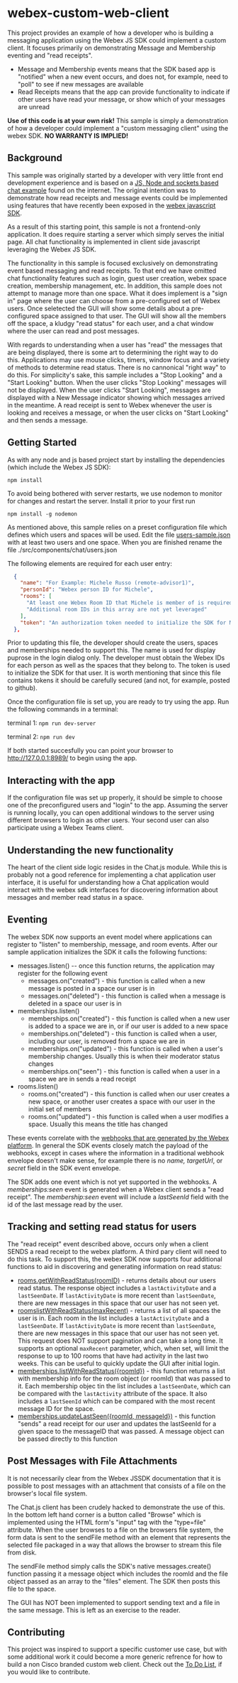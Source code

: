 # webex-custom-web-client

This project provides an example of how a developer who is building a messaging application using the Webex JS SDK could implement a custom client.  It focuses primarily on demonstrating Message and Membership eventing and "read receipts". 
* Message and Membership events means that the SDK based app is "notified" when a new event occurs, and does not, for example, need to "poll" to see if new messages are available
* Read Receipts means that the app can provide functionality to indicate if other users have read your message, or show which of your messages are unread

**Use of this code is at your own risk!**  This sample is simply a demonstration of how a developer could implement a "custom messaging client" using the webex SDK.  **NO WARRANTY IS IMPLIED!**


## Background

This sample was originally started by a developer with very little front end development experience and is based on a [JS, Node and sockets based chat example](https://quantizd.com/build-chat-app-with-express-react-socket-io/) found on the internet.   The original intention was to demonstrate how read receipts and message events could be implemented using features that have recently been exposed in the [webex javascript SDK](https://www.npmjs.com/package/webex).

As a result of this starting point, this sample is not a frontend-only application.  It does require starting a server which simply serves the initial page.  All chat functionality is implemented in client side javascript leveraging the Webex JS SDK.

The functionality in this sample is focused exclusively on demonstrating event based messaging and read receipts.  To that end we have omitted chat functionality features such as login, guest user creation, webex space creation, membership management, etc.   In addition, this sample does not attempt to manage more than one space.   What it does implement is a "sign in" page where the user can choose from a pre-configured set of Webex users. Once seletected the GUI will show some details about a pre-configured space assigned to that user.  The GUI will show all the members off the space, a kludgy "read status" for each user, and a chat window where the user can read and post messages.

With regards to understanding when a user has "read" the messages that are being displayed, there is some art to determining the right way to do this.  Applications may use mouse clicks, timers, window focus and a variety of methods to determine read status.  There is no cannonical "right way" to do this.  For simplicity's sake, this sample includes a "Stop Looking" and a "Start Looking" button.  When the user clicks "Stop Looking" messages will not be displayed.  When the user clicks "Start Looking", messages are displayed with a New Message indicator showing which messages arrived in the meantime.  A read receipt is sent to Webex whenever the user is looking and receives a message, or when the user clicks on "Start Looking" and then sends a message.

## Getting Started

As with any node and js based project start by installing the dependencies (which include the Webex JS SDK):

`npm install`

To avoid being bothered with server restarts, we use nodemon to monitor for changes and restart the server.  Install it prior to your first run

`npm install -g nodemon`

As mentioned above, this sample relies on a preset configuration file which defines which users and spaces will be used.  Edit the file [users-sample.json](.src/components/chat/users-sample.json) with at least two users and one space.  When you are finished rename the file ./src/components/chat/users.json

The following elements are required for each user entry:
```json
  {
    "name": "For Example: Michele Russo (remote-advisor1)", 
    "personId": "Webex person ID for Michele",
    "rooms": [
      "At least one Webex Room ID that Michele is member of is required",
      "Additional room IDs in this array are not yet leveraged"
    ],
    "token": "An authorization token needed to initialize the SDK for Michele"
  },
```
Prior to updating this file, the developer should create the users, spaces and memberships needed to support this. The name is used for display puprose in the login dialog only.  The developer must obtain the Webex IDs for each person as well as the spaces that they belong to. The token is used to initialize the SDK for that user.  It is worth mentioning that since this file contains tokens it should be carefully secured (and not, for example, posted to github).

Once the configuration file is set up, you are ready to try using the app.  Run the following commands in a terminal:

terminal 1: `npm run dev-server`

terminal 2: `npm run dev`

If both started succesfully you can point your browser to http://127.0.0.1:8989/ to begin using the app.

## Interacting with the app

If the configuration file was set up properly, it should be simple to choose one of the preconfigured users and "login" to the app.   Assuming the server is running locally, you can open additional windows to the server using different browsers to login as other users.  Your second user can also participate using a Webex Teams client.

## Understanding the new functionality

The heart of the client side logic resides in the Chat.js module.   While this is probably not a good reference for implementing a chat application user interface,  it is useful for understanding how a Chat application would interact with the webex sdk interfaces for discovering information about messages and member read status in a space.

## Eventing

The webex SDK now supports an event model where applications can register to "listen" to membership, message, and room events.  After our sample application initializes the SDK it calls the following functions:

* messages.listen() -- once this function returns, the application may register for the following event
  * messages.on("created") - this function is called when a new message is posted in a space our user is in
  * messages.on("deleted") - this function is called when a message is deleted in a space our user is in
* memberships.listen()
  * memberships.on("created") - this function is called when a new user is added to a space we are in, or if our user is added to a new space
  * memberships.on("deleted") - this function is called when a user, including our user, is removed from a space we are in
  * memberships.on("updated") - this function is called when a user's membership changes.  Usually this is when their moderator status changes
  * memberships.on("seen") - this function is called when a user in a space we are in sends a read receipt 
* rooms.listen()
  * rooms.on("created") - this function is called when our user creates a new space, or another user creates a space with our user in the initial set of members
  * rooms.on("updated") - this function is called when a user modifies a space.  Usually this means the title has changed
  
 These events correlate with the [webhooks that are generated by the Webex platform](https://developer.webex.com/docs/api/guides/webhooks/filtering-webhooks). In general the SDK events closely match the payload of the webhooks, except in cases where the information in a traditional webhook envelope doesn't make sense, for example there is no <em>name, targetUrl</em>, or <em>secret</em> field in the SDK event envelope.

The SDK adds one event which is not yet supported in the webhooks.  A <em>memberships:seen</em> event is generated when a Webex client sends a "read receipt".   The <em>membership:seen</em> event will include a <em>lastSeenId</em> field with the id of the last message read by the user.


## Tracking and setting read status for users

The "read receipt" event described above, occurs only when a client SENDS a read receipt to the webex platform.   A third pary client will need to do this task.  To support this, the webex SDK now supports four additional functions to aid in discovering and generating information on read status:

* [rooms.getWithReadStatus(roomID)](https://webex.github.io/webex-js-sdk/api/#roomsgetwithreadstatus) - returns details about our users read status.  The response object includes a `lastActivityDate` and a `lastSeenDate`.  If `lastActivityDate` is more recent than `lastSeenDate`, there are new messages in this space that our user has not seen yet.
* [roomslistWithReadStatus(maxRecent)](https://webex.github.io/webex-js-sdk/api/#roomslistwithreadstatus) - returns a list of all spaces the user is in.   Each room in the list includes a `lastActivityDate` and a `lastSeenDate`.  If `lastActivityDate` is more recent than `lastSeenDate`, there are new messages in this space that our user has not seen yet.   This request does NOT support pagination and can take a long time.  It supports an optional `maxRecent` parameter, which, when set, will limit the response to up to 100 rooms that have had activity in the last two weeks.  This can be useful to quickly update the GUI after initial login.
* [memberships.listWithReadStatus({roomId})](https://webex.github.io/webex-js-sdk/api/#membershipslistwithreadstatus) - this function returns a list with membership info for the room object (or roomId) that was passed to it.  Each membership objec tin the list includes a  `lastSeenDate`, which can be compared with the `lastActivity` attribute of the space.  It also includes a `lastSeenId` which can be compared with the most recent message ID for the space.
* [memberships.updateLastSeen({roomId, messageId})](https://webex.github.io/webex-js-sdk/api/#updatelastseen) - this function "sends" a read receipt for our user and updates the lastSeenId for a given space to the messageID that was passed.   A message object can be passed directly to this function


## Post Messages with File Attachments

It is not necessarily clear from the Webex JSSDK documentation that it is possible to post messages with an attachment that consists of a file on the browser's local file system.

The Chat.js client has been crudely hacked to demonstrate the use of this.  In the bottom left hand corner is a button called "Browse" which is implemented using the HTML form's "input" tag with the "type=file" attribute. When the user browses to a file on the browsers file system, the form data is sent to the sendFile method with an element that represents the selected file packaged in a way that allows the browser to stream this file from disk.  

The sendFile method simply calls the SDK's native messages.create() function passing it a message object which includes the roomId and the file object passed as an array to the "files" element.  The SDK then posts this file to the space.   

The GUI has NOT been implemented to support sending text and a file in the same message.  This is left as an exercise to the reader.

## Contributing

This project was inspired to support a specific customer use case, but with some additional work it could become a more generic refrence for how to build a non Cisco branded custom web client.   Check out the [To Do List](./TODO.md), if you would like to contribute.

